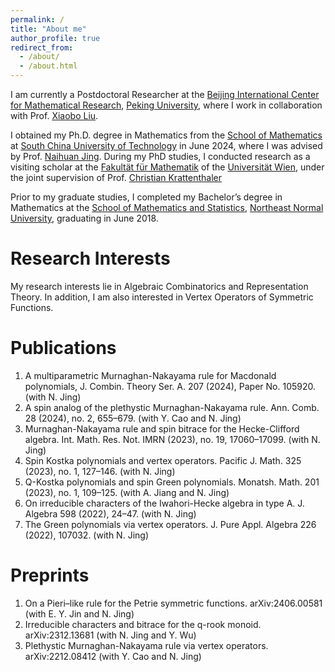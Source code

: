 ```yaml
---
permalink: /
title: "About me"
author_profile: true
redirect_from: 
  - /about/
  - /about.html
---
```


I am currently a Postdoctoral Researcher at the [Beijing International Center for Mathematical Research](https://bicmr.pku.edu.cn/), [Peking University](https://www.pku.edu.cn/),  where I work in collaboration with Prof. [Xiaobo Liu](http://faculty.bicmr.pku.edu.cn/~xbliu/).

I obtained my Ph.D. degree in Mathematics from the [School of Mathematics](https://www2.scut.edu.cn/math/) at [South China University of Technology](https://www.scut.edu.cn/new/) in June 2024, where I was advised by Prof. [Naihuan Jing](https://math.sciences.ncsu.edu/people/jing/). During my PhD studies, I conducted research as a visiting scholar at the [Fakultät für Mathematik](https://mathematik.univie.ac.at/) of the [Universität Wien](https://www.univie.ac.at/), under the joint supervision of Prof. [Christian Krattenthaler](https://www.mat.univie.ac.at/~kratt/) 

Prior to my graduate studies, I completed my Bachelor’s degree in Mathematics at the [School of Mathematics and Statistics](https://math.nenu.edu.cn/), [Northeast Normal University](https://www.nenu.edu.cn/), graduating in June 2018.


Research Interests
======
My research interests lie in Algebraic Combinatorics and Representation Theory. In addition, I am also interested in Vertex Operators of Symmetric Functions. 

Publications
======
1. A multiparametric Murnaghan-Nakayama rule for Macdonald polynomials, J. Combin. Theory Ser. A. 207 (2024),
Paper No. 105920. (with N. Jing)
1. A spin analog of the plethystic Murnaghan-Nakayama rule. Ann. Comb. 28 (2024), no. 2, 655–679. (with Y. Cao
and N. Jing)
1. Murnaghan-Nakayama rule and spin bitrace for the Hecke-Clifford algebra. Int. Math. Res. Not. IMRN (2023),
no. 19, 17060–17099. (with N. Jing)
1. Spin Kostka polynomials and vertex operators. Pacific J. Math. 325 (2023), no. 1, 127–146. (with N. Jing)
1. Q-Kostka polynomials and spin Green polynomials. Monatsh. Math. 201 (2023), no. 1, 109–125. (with A. Jiang
and N. Jing)
1. On irreducible characters of the Iwahori-Hecke algebra in type A. J. Algebra 598 (2022), 24–47. (with N. Jing)
1. The Green polynomials via vertex operators. J. Pure Appl. Algebra 226 (2022), 107032. (with N. Jing)

Preprints
======
1. On a Pieri–like rule for the Petrie symmetric functions. arXiv:2406.00581 (with E. Y. Jin and N. Jing)
1. Irreducible characters and bitrace for the q-rook monoid. arXiv:2312.13681 (with N. Jing and Y. Wu)
1. Plethystic Murnaghan-Nakayama rule via vertex operators. arXiv:2212.08412 (with Y. Cao and N. Jing)


